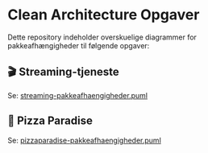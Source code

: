 # Clean Architecture Opgaver

Dette repository indeholder overskuelige diagrammer for pakkeafhængigheder til følgende opgaver:

## 🎬 Streaming-tjeneste
Se: [streaming-pakkeafhaengigheder.puml](StreamingOpgave/streaming-pakkeafhaengigheder.puml)

## 🍕 Pizza Paradise
Se: [pizzaparadise-pakkeafhaengigheder.puml](pizzaparadise-pakkeafhaengigheder.puml)


